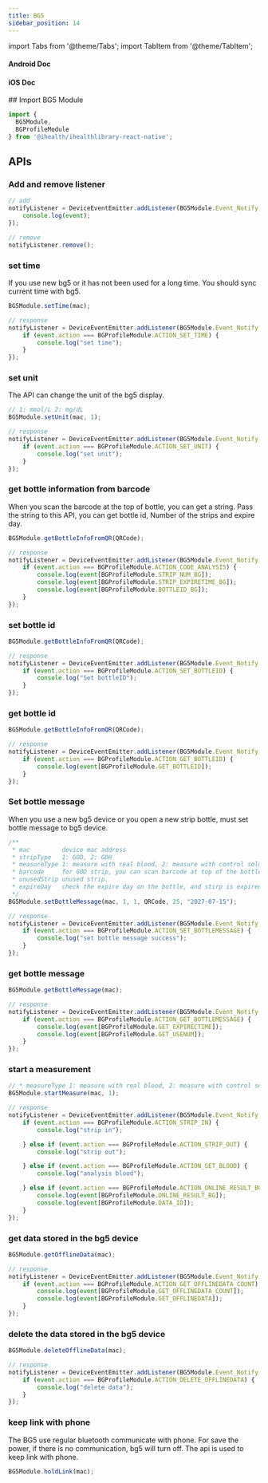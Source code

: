 ```yaml
---
title: BG5
sidebar_position: 14
---
```


import Tabs from '@theme/Tabs';
import TabItem from '@theme/TabItem';

<Tabs>
  <TabItem value="android" label="Android" default>

#### Android Doc

  </TabItem>
  
  <TabItem value="ios" label="iOS">

#### iOS Doc

  </TabItem>
  
  <TabItem value="reactnative" label="React Native">
## Import BG5 Module

```js
import {
  BG5Module,
  BGProfileModule
} from '@ihealth/ihealthlibrary-react-native';
```

## APIs

### Add and remove listener

```js
// add
notifyListener = DeviceEventEmitter.addListener(BG5Module.Event_Notify,  (event) => {
    console.log(event);
});

// remove
notifyListener.remove();
```

### set time

If you use new bg5 or it has not been used for a long time. You should sync current time with bg5.

```js
BG5Module.setTime(mac);

// response
notifyListener = DeviceEventEmitter.addListener(BG5Module.Event_Notify,  (event) => {
    if (event.action === BGProfileModule.ACTION_SET_TIME) {
        console.log("set time");
    }
});
```

### set unit

The API can change the unit of the bg5 display.

```js
// 1: mmol/L 2: mg/dL
BG5Module.setUnit(mac, 1);

// response
notifyListener = DeviceEventEmitter.addListener(BG5Module.Event_Notify,  (event) => {
    if (event.action === BGProfileModule.ACTION_SET_UNIT) {
        console.log("set unit");
    }
});
```

### get bottle information from barcode

When you scan the barcode at the top of bottle, you can get a string. Pass the string to this API, you can get bottle id, Number of the strips and expire day.

```js
BG5Module.getBottleInfoFromQR(QRCode);

// response
notifyListener = DeviceEventEmitter.addListener(BG5Module.Event_Notify,  (event) => {
    if (event.action === BGProfileModule.ACTION_CODE_ANALYSIS) {
        console.log(event[BGProfileModule.STRIP_NUM_BG]);
        console.log(event[BGProfileModule.STRIP_EXPIRETIME_BG]);
        console.log(event[BGProfileModule.BOTTLEID_BG]);
    }
});
```

### set bottle id

```js
BG5Module.getBottleInfoFromQR(QRCode);

// response
notifyListener = DeviceEventEmitter.addListener(BG5Module.Event_Notify,  (event) => {
    if (event.action === BGProfileModule.ACTION_SET_BOTTLEID) {
        console.log("Set bottleID");
    }
});
```

### get bottle id

```js
BG5Module.getBottleInfoFromQR(QRCode);

// response
notifyListener = DeviceEventEmitter.addListener(BG5Module.Event_Notify,  (event) => {
    if (event.action === BGProfileModule.ACTION_GET_BOTTLEID) {
        console.log(event[BGProfileModule.GET_BOTTLEID]);
    }
});
```

### Set bottle message

When you use a new bg5 device or you open a new strip bottle, must set bottle message to bg5 device.

```js
/**
 * mac         device mac address
 * stripType   1: GOD, 2: GDH
 * measureType 1: measure with real blood, 2: measure with control solution
 * barcode     for GOD strip, you can scan barcode at top of the bottle. for GDH strip, set null.
 * unusedStrip unused strip.
 * expireDay   check the expire day on the bottle, and stirp is expired after opening for 90 days.
 */
BG5Module.setBottleMessage(mac, 1, 1, QRCode, 25, "2027-07-15");

// response
notifyListener = DeviceEventEmitter.addListener(BG5Module.Event_Notify,  (event) => {
    if (event.action === BGProfileModule.ACTION_SET_BOTTLEMESSAGE) {
        console.log("set bottle message success");
    }
});
```

### get bottle message

```js
BG5Module.getBottleMessage(mac);

// response
notifyListener = DeviceEventEmitter.addListener(BG5Module.Event_Notify,  (event) => {
    if (event.action === BGProfileModule.ACTION_GET_BOTTLEMESSAGE) {
        console.log(event[BGProfileModule.GET_EXPIRECTIME]);
        console.log(event[BGProfileModule.GET_USENUM]);
    }
});
```

### start a measurement

```js
// * measureType 1: measure with real blood, 2: measure with control solution
BG5Module.startMeasure(mac, 1);

// response
notifyListener = DeviceEventEmitter.addListener(BG5Module.Event_Notify,  (event) => {
    if (event.action === BGProfileModule.ACTION_STRIP_IN) {
        console.log("strip in");

    } else if (event.action === BGProfileModule.ACTION_STRIP_OUT) {
        console.log("strip out");

    } else if (event.action === BGProfileModule.ACTION_GET_BLOOD) {
        console.log("analysis blood");

    } else if (event.action === BGProfileModule.ACTION_ONLINE_RESULT_BG) {
        console.log(event[BGProfileModule.ONLINE_RESULT_BG]);
        console.log(event[BGProfileModule.DATA_ID]);
    }
});
```

### get data stored in the bg5 device

```js
BG5Module.getOfflineData(mac);

// response
notifyListener = DeviceEventEmitter.addListener(BG5Module.Event_Notify,  (event) => {
    if (event.action === BGProfileModule.ACTION_GET_OFFLINEDATA_COUNT) {
        console.log(event[BGProfileModule.GET_OFFLINEDATA_COUNT]);
        console.log(event[BGProfileModule.GET_OFFLINEDATA]);
    }
});
```

### delete the data stored in the bg5 device

```js
BG5Module.deleteOfflineData(mac);

// response
notifyListener = DeviceEventEmitter.addListener(BG5Module.Event_Notify,  (event) => {
    if (event.action === BGProfileModule.ACTION_DELETE_OFFLINEDATA) {
        console.log("delete data");
    }
});
```

### keep link with phone

The BG5 use regular bluetooth communicate with phone. For save the power, if there is no communication, bg5 will turn off.
The api is used to keep link with phone.

```js
BG5Module.holdLink(mac);
```

  </TabItem>
</Tabs>